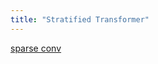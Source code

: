 ```yaml
---
title: "Stratified Transformer"
---
```

[sparse conv](https://towardsdatascience.com/how-does-sparse-convolution-work-3257a0a8fd1)
